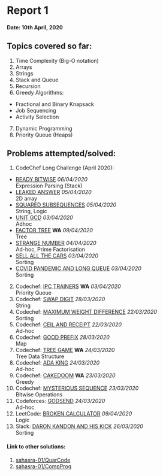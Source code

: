 # Report 1
#### Date: 10th April, 2020

## Topics covered so far:
1. Time Complexity (Big-O notation)
2. Arrays
3. Strings
4. Stack and Queue
5. Recursion
6. Greedy Algorithms:
- Fractional and Binary Knapsack
- Job Sequencing
- Activity Selection
7. Dynamic Programming
8. Priority Queue (Heaps)

## Problems attempted/solved:
1. CodeChef Long Challenge (April 2020):
- [READY BITWISE](https://www.codechef.com/viewsolution/31283022)	*06/04/2020*</br >	Expression Parsing (Stack)
- [LEAKED ANSWER](https://www.codechef.com/viewsolution/31219502)		*05/04/2020*</br >	2D array
- [SQUARED SUBSEQUENCES](https://www.codechef.com/viewsolution/31186439)		*05/04/2020*</br >	String, Logic
- [UNIT GCD](https://www.codechef.com/viewsolution/31069617)		*03/04/2020*</br >	Adhoc
- [FACTOR TREE](https://www.codechef.com/submit/complete/31547631) **WA**	*09/04/2020*</br >	Tree
- [STRANGE NUMBER](https://www.codechef.com/viewsolution/31104723)		*04/04/2020*</br >	Ad-hoc, Prime Factorisation
- [SELL ALL THE CARS](https://www.codechef.com/viewsolution/31018191)		*03/04/2020*</br >	Sorting
- [COVID PANDEMIC AND LONG QUEUE](https://www.codechef.com/viewsolution/31019999)		*03/04/2020*</br >	Sorting
2. Codechef: [IPC TRAINERS](https://www.codechef.com/viewsolution/31045311) **WA** *03/04/2020*</br >Priority Queue
3. Codechef: [SWAP DIGIT](https://www.codechef.com/viewsolution/30825022)		*28/03/2020*</br >	String
4. Codechef: [MAXIMUM WEIGHT DIFFERENCE](https://www.codechef.com/viewsolution/30626674)		*22/03/2020*</br >Sorting
5. Codechef: [CEIL AND RECEIPT](https://www.codechef.com/viewsolution/30623705)		*22/03/2020*</br >Ad-hoc
6. Codechef: [GOOD PREFIX](https://www.codechef.com/viewsolution/30815934)		*28/03/2020*</br >Map
7. Codechef: [TREE GAME](https://www.codechef.com/viewsolution/30709220) **WA**	*24/03/2020*</br > Tree Data Structure
8. Codechef: [ADA KING](https://www.codechef.com/viewsolution/30702597)		*24/03/2020*</br > Ad-hoc
9. Codechef: [CAKEDOOM](https://www.codechef.com/viewsolution/30684094) **WA**	*23/03/2020*</br >Greedy
10. Codechef: [MYSTERIOUS SEQUENCE](https://www.codechef.com/viewsolution/30678954)		*23/03/2020*</br >	Bitwise Operations
11. Codeforces: [GODSEND](https://codeforces.com/contest/841/submission/74162828)	*24/03/2020*</br >Ad-hoc
12. LeetCode: [BROKEN CALCULATOR](https://leetcode.com/submissions/detail/322183417/)	*09/04/2020*</br >	Logic
13. Slack: [DARON KANDON AND HIS KICK](https://wnccsoc.slack.com/files/U0107CPUX41/F010T6GT7T6/kick.cpp) *26/03/2020*</br >	Sorting
 

#### Link to other solutions: 
1. [sahasra-01/QuarCode](https://github.com/sahasra-01/QuarCode)
2. [sahasra-01/CompProg](https://github.com/sahasra-01/CompProg)
